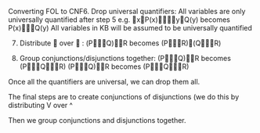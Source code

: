 Converting FOL to CNF6. Drop universal quantifiers:
All variables are only universally quantified after step 5
e.g. xP(x)yQ(y) becomes P(x)Q(y)
All variables in KB will be assumed to be universally quantified

7. Distribute  over  :
	(PQ)R becomes (PR)(QR)

8. Group conjunctions/disjunctions together:
	(PQ)R becomes (PQR)
	(PQ)R becomes (PQR)

Once all the quantifiers are universal, we can drop them all.

The final steps are to create conjunctions of disjunctions (we do this by distributing V over ^

Then we group conjunctions and disjunctions together.